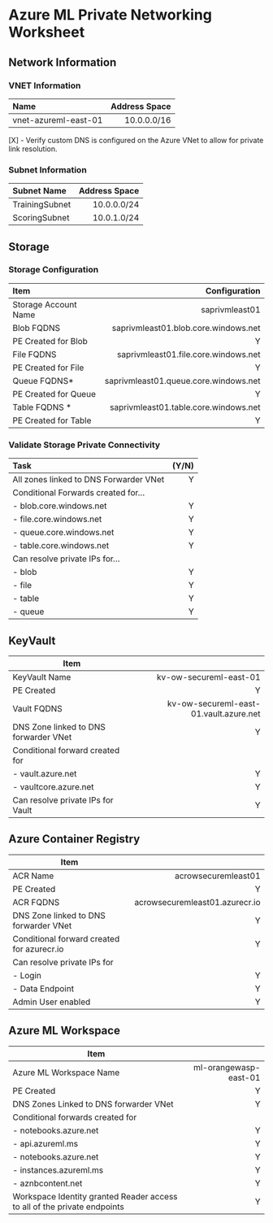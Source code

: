 # Azure ML Private Networking Worksheet

## Network Information

### VNET Information

| Name                 | Address Space |
|:---------------------|--------------:|
| vnet-azureml-east-01 |   10.0.0.0/16 |

[X] - Verify custom DNS is configured on the Azure VNet to allow for private link resolution.

### Subnet Information

| Subnet Name    | Address Space |
|:---------------|--------------:|
| TrainingSubnet |   10.0.0.0/24 |
| ScoringSubnet  |   10.0.1.0/24 |

## Storage

### Storage Configuration

| Item                 |                         Configuration |
|:---------------------|--------------------------------------:|
| Storage Account Name |                        saprivmleast01 |
| Blob FQDNS           |  saprivmleast01.blob.core.windows.net |
| PE Created for Blob  |                                     Y |
| File FQDNS           |  saprivmleast01.file.core.windows.net |
| PE Created for File  |                                     Y |
| Queue FQDNS*         | saprivmleast01.queue.core.windows.net |
| PE Created for Queue |                                     Y |
| Table FQDNS *        | saprivmleast01.table.core.windows.net |
| PE Created for Table |                                     Y |

### Validate Storage Private Connectivity

| Task                                   | (Y/N) |
|:---------------------------------------|------:|
| All zones linked to DNS Forwarder VNet |     Y |
| Conditional Forwards created for…      |       |
| -	blob.core.windows.net                |     Y |
| -	file.core.windows.net                |     Y |
| -	queue.core.windows.net               |     Y |
| -	table.core.windows.net               |     Y |
| Can resolve private IPs for…           |       |
| -	blob                                 |     Y |
| -	file                                 |     Y |
| -	table                                |     Y |
| -	queue                                |     Y |

## KeyVault

| Item                                  |                                        |
|---------------------------------------|---------------------------------------:|
| KeyVault Name                         |                 kv-ow-secureml-east-01 |
| PE Created                            |                                      Y |
| Vault FQDNS                           | kv-ow-secureml-east-01.vault.azure.net |
| DNS Zone linked to DNS forwarder VNet |                                      Y |
| Conditional forward created for       |                                        |
| - vault.azure.net                     |                                      Y |
| - vaultcore.azure.net                 |                                      Y |
| Can resolve private IPs for Vault     |                                      Y |

## Azure Container Registry

| Item                                       |                                |
|--------------------------------------------|-------------------------------:|
| ACR Name                                   |            acrowsecuremleast01 |
| PE Created                                 |                              Y |
| ACR FQDNS                                  | acrowsecuremleast01.azurecr.io |
| DNS Zone linked to DNS forwarder VNet      |                              Y |
| Conditional forward created for azurecr.io |                              Y |
| Can resolve private IPs for                |                                |
| - Login                                    |                              Y |
| - Data Endpoint                            |                              Y |
| Admin User enabled                         |                              Y |

## Azure ML Workspace

| Item                                                                     |                       |
|--------------------------------------------------------------------------|----------------------:|
| Azure ML Workspace Name                                                  | ml-orangewasp-east-01 |
| PE Created                                                               |                     Y |
| DNS Zones Linked to DNS forwarder VNet                                   |                     Y |
| Conditional forwards created for                                         |                       |
| - notebooks.azure.net                                                    |                     Y |
| - api.azureml.ms                                                         |                     Y |
| - notebooks.azure.net                                                    |                     Y |
| - instances.azureml.ms                                                   |                     Y |
| - aznbcontent.net                                                        |                     Y |
| Workspace Identity granted Reader access to all of the private endpoints |                     Y |
